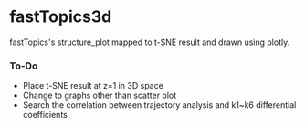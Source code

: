 # fastTopics3d

fastTopics's structure_plot mapped to t-SNE result and drawn using plotly.

### To-Do
- Place t-SNE result at z=1 in 3D space
- Change to graphs other than scatter plot
- Search the correlation between trajectory analysis and k1~k6 differential coefficients
